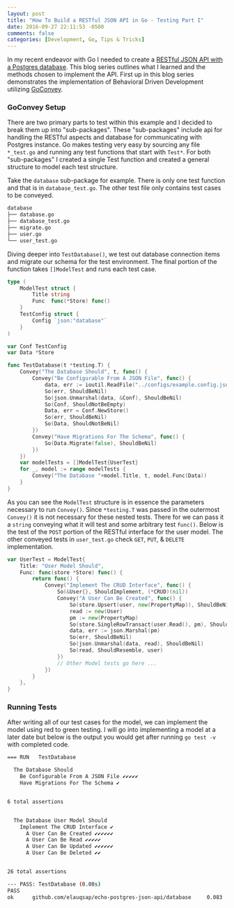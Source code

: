 ```yaml
---
layout: post
title: "How To Build a RESTful JSON API in Go - Testing Part I"
date: 2016-09-27 22:11:53 -0500
comments: false
categories: [Development, Go, Tips & Tricks]
---
```

In my recent endeavor with Go I needed to create a [RESTful JSON API with a Postgres database](https://github.com/elauqsap/echo-postgres-json-api). This blog series outlines what I learned and the methods chosen to implement the API. First up in this blog series demonstrates the implementation of Behavioral Driven Development utilizing [GoConvey](https://github.com/smartystreets/goconvey).
<!--more-->

### GoConvey Setup
There are two primary parts to test within this example and I decided to break them up into "sub-packages". These "sub-packages" include api for handling the RESTful aspects and database for communicating with Postgres instance. Go makes testing very easy by sourcing any file `*_test.go` and running any test functions that start with `Test*`. For both "sub-packages" I created a single Test function and created a general structure to model each test structure.

Take the `database` sub-package for example. There is only one test function and that is in `database_test.go`. The other test file only contains test cases to be conveyed.
```bash
database
├── database.go
├── database_test.go
├── migrate.go
├── user.go
└── user_test.go
```
Diving deeper into `TestDatabase()`, we test out database connection items and migrate our schema for the test environment. The final portion of the function takes `[]ModelTest` and runs each test case.

```go
type (
    ModelTest struct {
        Title string
        Func  func(*Store) func()
    }
    TestConfig struct {
        Config `json:"database"`
    }
)

var Conf TestConfig
var Data *Store

func TestDatabase(t *testing.T) {
    Convey("The Database Should", t, func() {
        Convey("Be Configurable From A JSON File", func() {
            data, err := ioutil.ReadFile("../configs/example.config.json")
            So(err, ShouldBeNil)
            So(json.Unmarshal(data, &Conf), ShouldBeNil)
            So(Conf, ShouldNotBeEmpty)
            Data, err = Conf.NewStore()
            So(err, ShouldBeNil)
            So(Data, ShouldNotBeNil)
        })
        Convey("Have Migrations For The Schema", func() {
            So(Data.Migrate(false), ShouldBeNil)
        })
    })
    var modelTests = []ModelTest{UserTest}
    for _, model := range modelTests {
        Convey("The Database "+model.Title, t, model.Func(Data))
    }
}
```
As you can see the `ModelTest` structure is in essence the parameters necessary to run `Convey()`. Since `*testing.T` was passed in the outermost `Convey()` it is not necessary for these nested tests. There for we can pass it a `string` conveying what it will test and some arbitrary test `func()`. Below is the test of the `POST` portion of the RESTful interface for the user model. The other conveyed tests in `user_test.go` check `GET`, `PUT`, & `DELETE` implementation.

```go
var UserTest = ModelTest{
    Title: "User Model Should",
    Func: func(store *Store) func() {
        return func() {
            Convey("Implement The CRUD Interface", func() {
                So(&User{}, ShouldImplement, (*CRUD)(nil))
                Convey("A User Can Be Created", func() {
                    So(store.Upsert(user, new(PropertyMap)), ShouldBeNil)
                    read := new(User)
                    pm := new(PropertyMap)
                    So(store.SingleRowTransact(user.Read(), pm), ShouldBeNil)
                    data, err := json.Marshal(pm)
                    So(err, ShouldBeNil)
                    So(json.Unmarshal(data, read), ShouldBeNil)
                    So(read, ShouldResemble, user)
                })
                // Other Model tests go here ...
            })
        }
    },
}
```
### Running Tests
After writing all of our test cases for the model, we can implement the model using red to green testing. I will go into implementing a model at a later date but below is the output you would get after running `go test -v` with completed code.
```bash
=== RUN   TestDatabase

  The Database Should
    Be Configurable From A JSON File ✔✔✔✔✔
    Have Migrations For The Schema ✔


6 total assertions


  The Database User Model Should
    Implement The CRUD Interface ✔
      A User Can Be Created ✔✔✔✔✔✔
      A User Can Be Read ✔✔✔✔✔
      A User Can Be Updated ✔✔✔✔✔✔
      A User Can Be Deleted ✔✔


26 total assertions

--- PASS: TestDatabase (0.08s)
PASS
ok      github.com/elauqsap/echo-postgres-json-api/database     0.083
```
